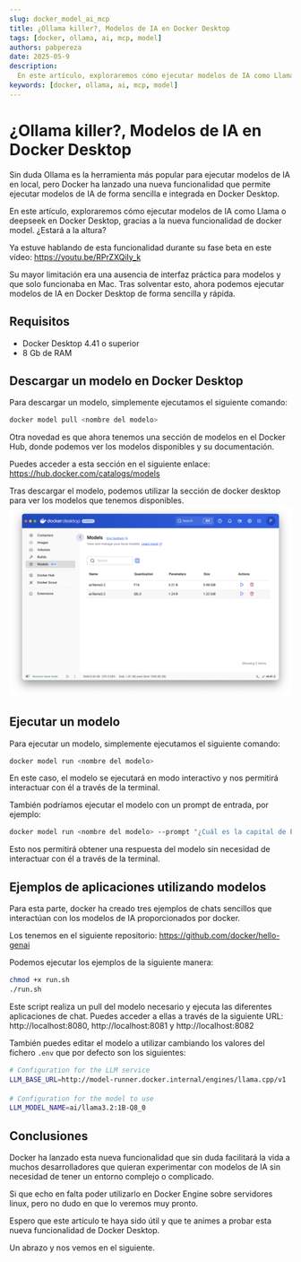 ```yaml
---
slug: docker_model_ai_mcp 
title: ¿Ollama killer?, Modelos de IA en Docker Desktop 
tags: [docker, ollama, ai, mcp, model]
authors: pabpereza
date: 2025-05-9
description: 
  En este artículo, exploraremos cómo ejecutar modelos de IA como Llama o deepseek en Docker Desktop, gracias a la nueva funcionalidad de docker model.
keywords: [docker, ollama, ai, mcp, model]
---
```


# ¿Ollama killer?, Modelos de IA en Docker Desktop 
Sin duda Ollama es la herramienta más popular para ejecutar modelos de IA en local, pero Docker ha lanzado una nueva funcionalidad que permite ejecutar modelos de IA de forma sencilla e integrada en Docker Desktop.

En este artículo, exploraremos cómo ejecutar modelos de IA como Llama o deepseek en Docker Desktop, gracias a la nueva funcionalidad de docker model. ¿Estará a la altura?

Ya estuve hablando de esta funcionalidad durante su fase beta en este vídeo: https://youtu.be/RPrZXQiIy_k

<!-- truncate -->

Su mayor limitación era una ausencia de interfaz práctica para modelos y que solo funcionaba en Mac. Tras solventar esto, ahora podemos ejecutar modelos de IA en Docker Desktop de forma sencilla y rápida.

## Requisitos
- Docker Desktop 4.41 o superior
- 8 Gb de RAM


## Descargar un modelo en Docker Desktop
Para descargar un modelo, simplemente ejecutamos el siguiente comando:

```bash
docker model pull <nombre del modelo>
```

Otra novedad es que ahora tenemos una sección de modelos en el Docker Hub, donde podemos ver los modelos disponibles y su documentación.

Puedes acceder a esta sección en el siguiente enlace: https://hub.docker.com/catalogs/models

Tras descargar el modelo, podemos utilizar la sección de docker desktop para ver los modelos que tenemos disponibles.
![](docker_desktop_models.png)


## Ejecutar un modelo
Para ejecutar un modelo, simplemente ejecutamos el siguiente comando:

```bash
docker model run <nombre del modelo>
```
En este caso, el modelo se ejecutará en modo interactivo y nos permitirá interactuar con él a través de la terminal.

También podríamos ejecutar el modelo con un prompt de entrada, por ejemplo:

```bash
docker model run <nombre del modelo> --prompt "¿Cuál es la capital de España?"
```
Esto nos permitirá obtener una respuesta del modelo sin necesidad de interactuar con él a través de la terminal.


## Ejemplos de aplicaciones utilizando modelos
Para esta parte, docker ha creado tres ejemplos de chats sencillos que interactúan con los modelos de IA proporcionados por docker.

Los tenemos en el siguiente repositorio: https://github.com/docker/hello-genai

Podemos ejecutar los ejemplos de la siguiente manera:

```bash
chmod +x run.sh
./run.sh
```

Este script realiza un pull del modelo necesario y ejecuta las diferentes aplicaciones de chat. Puedes acceder a ellas a través de la siguiente URL: http://localhost:8080, http://localhost:8081 y http://localhost:8082

También puedes editar el modelo a utilizar cambiando los valores del fichero `.env` que por defecto son los siguientes:

```bash
# Configuration for the LLM service
LLM_BASE_URL=http://model-runner.docker.internal/engines/llama.cpp/v1

# Configuration for the model to use
LLM_MODEL_NAME=ai/llama3.2:1B-Q8_0
```


## Conclusiones
Docker ha lanzado esta nueva funcionalidad que sin duda facilitará la vida a muchos desarrolladores que quieran experimentar con modelos de IA sin necesidad de tener un entorno complejo o complicado.

Si que echo en falta poder utilizarlo en Docker Engine sobre servidores linux, pero no dudo en que lo veremos muy pronto. 

Espero que este artículo te haya sido útil y que te animes a probar esta nueva funcionalidad de Docker Desktop.

Un abrazo y nos vemos en el siguiente.

